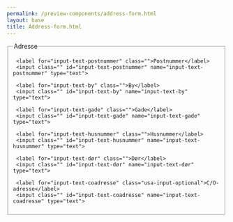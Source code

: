 ```yaml
--- 
permalink: /preview-components/address-form.html
layout: base 
title: Address-form.html
---
```







<form class="usa-form-large">
  <fieldset>
    <legend>Adresse</legend>
    
  <div class="usa-input-grid usa-input-grid-small">
    
   
     <label for="input-text-postnummer" class="">Postnummer</label>
     <input class="" id="input-text-postnummer" name="input-text-postnummer" type="text">
  

  </div>

  <div class="usa-input-grid usa-input-grid-medium">
    
   
     <label for="input-text-by" class="">By</label>
     <input class="" id="input-text-by" name="input-text-by" type="text">
  

  </div>

  
   
     <label for="input-text-gade" class="">Gade</label>
     <input class="" id="input-text-gade" name="input-text-gade" type="text">
  


  <div class="usa-input-grid usa-input-grid-small">
    
   
     <label for="input-text-husnummer" class="">Husnummer</label>
     <input class="" id="input-text-husnummer" name="input-text-husnummer" type="text">
  

  </div>
  <div class="usa-input-grid usa-input-grid-small">
    
   
     <label for="input-text-dør" class="">Dør</label>
     <input class="" id="input-text-dør" name="input-text-dør" type="text">
  

  </div>
  <div class="usa-input-grid usa-input-grid-large" >
    
   
     <label for="input-text-coadresse" class="usa-input-optional">C/O-adresse</label>
     <input class="" id="input-text-coadresse" name="input-text-coadresse" type="text">
  

  </div>

  </fieldset>
</form>
